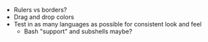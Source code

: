 * Rulers vs borders?
* Drag and drop colors
* Test in as many languages as possible for consistent look and feel
  * Bash "support" and subshells maybe?
